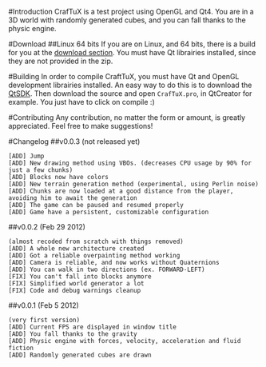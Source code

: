 #Introduction
CrafTuX is a test project using OpenGL and Qt4. You are in a 3D world with randomly generated cubes, and you can fall thanks to the physic engine.

#Download
##Linux 64 bits
If you are on Linux, and 64 bits, there is a build for you at the [download section](https://github.com/Glycaa/CrafTuX/downloads).
You must have Qt librairies installed, since they are not provided in the zip.

#Building
In order to compile CraftTuX, you must have Qt and OpenGL development librairies installed. An easy way to do this is to download the [QtSDK](http://qt.nokia.com/downloads/).
Then download the source and open `CrafTuX.pro`, in QtCreator for example. You just have to click on compile :)

#Contributing
Any contribution, no matter the form or amount, is greatly appreciated. Feel free to make suggestions!

#Changelog
##v0.0.3 (not released yet)
```
[ADD] Jump
[ADD] New drawing method using VBOs. (decreases CPU usage by 90% for just a few chunks)
[ADD] Blocks now have colors
[ADD] New terrain generation method (experimental, using Perlin noise)
[ADD] Chunks are now loaded at a good distance from the player, avoiding him to await the generation
[ADD] The game can be paused and resumed properly
[ADD] Game have a persistent, customizable configuration
```
##v0.0.2 (Feb 29 2012)
```
(almost recoded from scratch with things removed)
[ADD] A whole new architecture created
[ADD] Got a reliable overpainting method working
[ADD] Camera is reliable, and now works without Quaternions
[ADD] You can walk in two directions (ex. FORWARD-LEFT)
[FIX] You can't fall into blocks anymore
[FIX] Simplified world generator a lot
[FIX] Code and debug warnings cleanup
```
##v0.0.1 (Feb 5 2012)
```
(very first version)
[ADD] Current FPS are displayed in window title
[ADD] You fall thanks to the gravity
[ADD] Physic engine with forces, velocity, acceleration and fluid fiction
[ADD] Randomly generated cubes are drawn
```
